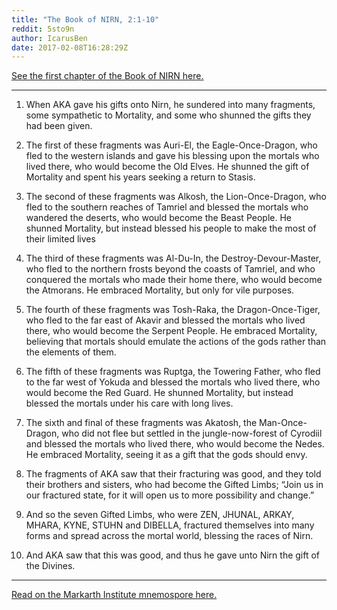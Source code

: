 ```yaml
---
title: "The Book of NIRN, 2:1-10"
reddit: 5sto9n
author: IcarusBen
date: 2017-02-08T16:28:29Z
---
```


[See the first chapter of the Book of NIRN here.](https://www.reddit.com/r/teslore/comments/4zgqt1/the_book_of_nirn_1115/)

---

1. When AKA gave his gifts onto Nirn, he sundered into many fragments, some sympathetic to Mortality, and some who shunned the gifts they had been given.

2. The first of these fragments was Auri-El, the Eagle-Once-Dragon, who fled to the western islands and gave his blessing upon the mortals who lived there, who would become the Old Elves. He shunned the gift of Mortality and spent his years seeking a return to Stasis.

3. The second of these fragments was Alkosh, the Lion-Once-Dragon, who fled to the southern reaches of Tamriel and blessed the mortals who wandered the deserts, who would become the Beast People. He shunned Mortality, but instead blessed his people to make the most of their limited lives

4. The third of these fragments was Al-Du-In, the Destroy-Devour-Master, who fled to the northern frosts beyond the coasts of Tamriel, and who conquered the mortals who made their home there, who would become the Atmorans. He embraced Mortality, but only for vile purposes.

5. The fourth of these fragments was Tosh-Raka, the Dragon-Once-Tiger, who fled to the far east of Akavir and blessed the mortals who lived there, who would become the Serpent People. He embraced Mortality, believing that mortals should emulate the actions of the gods rather than the elements of them.

6. The fifth of these fragments was Ruptga, the Towering Father, who fled to the far west of Yokuda and blessed the mortals who lived there, who would become the Red Guard. He shunned Mortality, but instead blessed the mortals under his care with long lives.

7. The sixth and final of these fragments was Akatosh, the Man-Once-Dragon, who did not flee but settled in the jungle-now-forest of Cyrodiil and blessed the mortals who lived there, who would become the Nedes. He embraced Mortality, seeing it as a gift that the gods should envy.

8. The fragments of AKA saw that their fracturing was good, and they told their brothers and sisters, who had become the Gifted Limbs; “Join us in our fractured state, for it will open us to more possibility and change.”

9. And so the seven Gifted Limbs, who were ZEN, JHUNAL, ARKAY, MHARA, KYNE, STUHN and DIBELLA, fractured themselves into many forms and spread across the mortal world, blessing the races of Nirn.

10. And AKA saw that this was good, and thus he gave unto Nirn the gift of the Divines.

---

[Read on the Markarth Institute mnemospore here.](https://markarthinstitute.wordpress.com/2017/02/08/book-of-nirn-21-10/)
